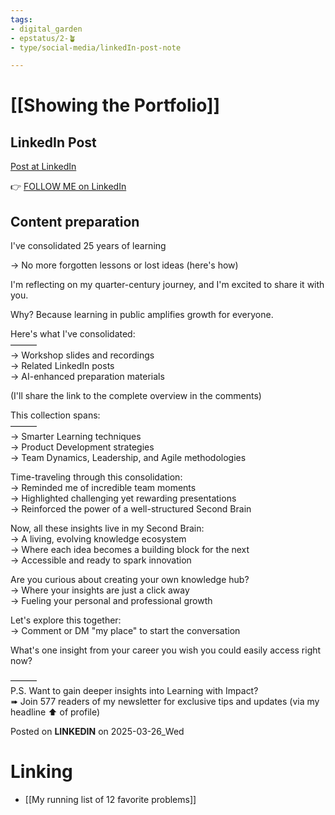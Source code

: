 ```yaml
---
tags: 
- digital_garden
- epstatus/2-🪴
- type/social-media/linkedIn-post-note

---
```

# [[Showing the Portfolio]]
## LinkedIn Post
[Post at LinkedIn]()
  

👉 [FOLLOW ME on LinkedIn](https://www.linkedin.com/comm/mynetwork/discovery-see-all?usecase=PEOPLE_FOLLOWS&followMember=sebastiankamilli)

## Content preparation

I've consolidated 25 years of learning

→ No more forgotten lessons or lost ideas (here's how)
  
I'm reflecting on my quarter-century journey, and I'm excited to share it with you.  
  
Why? Because learning in public amplifies growth for everyone.  
  
Here's what I've consolidated:  
———  
→ Workshop slides and recordings  
→ Related LinkedIn posts  
→ AI-enhanced preparation materials  

(I'll share the link to the complete overview in the comments)
  
This collection spans:  
———  
→ Smarter Learning techniques  
→ Product Development strategies  
→ Team Dynamics, Leadership, and Agile methodologies  
  
Time-traveling through this consolidation:  
→ Reminded me of incredible team moments  
→ Highlighted challenging yet rewarding presentations  
→ Reinforced the power of a well-structured Second Brain  
  
Now, all these insights live in my Second Brain:  
→ A living, evolving knowledge ecosystem  
→ Where each idea becomes a building block for the next  
→ Accessible and ready to spark innovation  
  
Are you curious about creating your own knowledge hub?  
→ Where your insights are just a click away  
→ Fueling your personal and professional growth  
  
Let's explore this together:  
→ Comment or DM "my place" to start the conversation  
  
What's one insight from your career you wish you could easily access right now?  
  
———  
P.S.  Want to gain deeper insights into Learning with Impact?  
➠ Join 577 readers of my newsletter for exclusive tips and updates (via my headline ⬆︎ of profile)


Posted on **LINKEDIN** on 2025-03-26_Wed
# Linking
+ [[My running list of 12 favorite problems]]